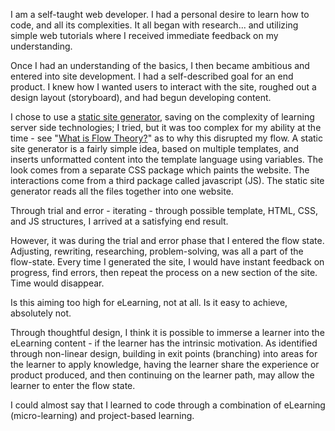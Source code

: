 ---
---

I am a self-taught web developer. I had a personal desire to learn how to code, and all its complexities. It all began with research... and utilizing simple web tutorials where I received immediate feedback on my understanding.

Once I had an understanding of the basics, I then became ambitious and entered into site development. I had a self-described goal for an end product. I knew how I wanted users to interact with the site, roughed out a design layout (storyboard), and had begun developing content.

I chose to use a [static site generator](https://jekyllrb.com/), saving on the complexity of learning server side technologies; I tried, but it was too complex for my ability at the time - see "[What is Flow Theory?](https://youtu.be/iUsOCR1KKms?t=190)" as to why this disrupted my flow. A static site generator is a fairly simple idea, based on multiple templates, and inserts unformatted content into the template language using variables. The look comes from a separate CSS package which paints the website. The interactions come from a third package called javascript (JS). The static site generator reads all the files together into one website.

Through trial and error - iterating - through possible template, HTML, CSS, and JS structures, I arrived at a satisfying end result.

However, it was during the trial and error phase that I entered the flow state. Adjusting, rewriting, researching, problem-solving, was all a part of the flow-state. Every time I generated the site, I would have instant feedback on progress, find errors, then repeat the process on a new section of the site. Time would disappear.

Is this aiming too high for eLearning, not at all. Is it easy to achieve, absolutely not.

Through thoughtful design, I think it is possible to immerse a learner into the eLearning content - if the learner has the intrinsic motivation. As identified through non-linear design, building in exit points (branching) into areas for the learner to apply knowledge, having the learner share the experience or product produced, and then continuing on the learner path, may allow the learner to enter the flow state.

I could almost say that I learned to code through a combination of eLearning (micro-learning) and project-based learning.
